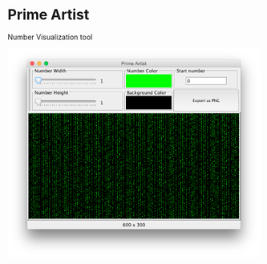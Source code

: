 Prime Artist
============

Number Visualization tool

![screenshot.png](https://github.com/hermanzdosilovic/prime-artist/blob/master/pictures/screenshot.png)

